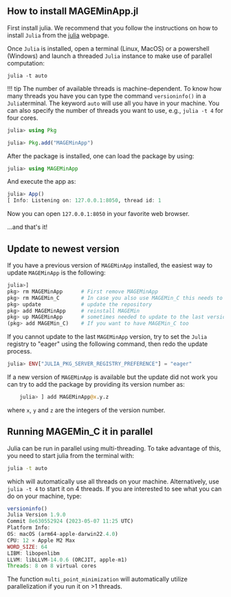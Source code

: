 ## How to install MAGEMinApp.jl

First install julia. We recommend that you follow the instructions on how to install `Julia` from the [julia](https://julialang.org) webpage.

Once `Julia` is installed, open a terminal (Linux, MacOS) or a powershell (Windows) and launch a threaded `Julia` instance to make use of parallel computation:

```
julia -t auto
```

!!! tip
    The number of available threads is machine-dependent. To know how many threads you have you can type the command `versioninfo()` in a `Julia`terminal. The keyword `auto` will use all you have in your machine. You can also specify the number of threads you want to use, e.g.,  `julia -t 4` for four cores.


```julia
julia> using Pkg

julia> Pkg.add("MAGEMinApp")
```

After the package is installed, one can load the package by using:

```julia
julia> using MAGEMinApp
```

And execute the app as:

```julia
julia> App()
[ Info: Listening on: 127.0.0.1:8050, thread id: 1
```
Now you can open `127.0.0.1:8050` in your favorite web browser.

...and that's it!

## Update to newest version

If you have a previous version of `MAGEMinApp` installed, the easiest way to update `MAGEMinApp` is the following:

```julia
julia>]
pkg> rm MAGEMinApp      # First remove MAGEMinApp
pkg> rm MAGEMin_C       # In case you also use MAGEMin_C this needs to be removed first before updating it, as MAGEMinApp is locked on the last version of MAGEMin_C
pkg> update             # update the repository
pkg> add MAGEMinApp     # reinstall MAGEMin
pkg> up MAGEMinApp      # sometimes needed to update to the last version
(pkg> add MAGEMin_C)    # If you want to have MAGEMin_C too
```

If you cannot update to the last `MAGEMinApp` version, try to set the `Julia` registry to "eager" using the following command, then redo the update process.

```julia
julia> ENV["JULIA_PKG_SERVER_REGISTRY_PREFERENCE"] = "eager"
```

If a new version of `MAGEMinApp` is available but the update did not work you can try to add the package by providing its version  number as:

```julia
    julia> ] add MAGEMinApp@x.y.z
```

where `x`, `y` and `z` are the integers of the version  number.


## Running MAGEMin_C it in parallel

Julia can be run in parallel using multi-threading. To take advantage of this, you need to start julia from the terminal with:

```bash
julia -t auto
```
which will automatically use all threads on your machine. Alternatively, use `julia -t 4` to start it on 4 threads.
If you are interested to see what you can do on your machine, type:

```julia
versioninfo()
Julia Version 1.9.0
Commit 8e630552924 (2023-05-07 11:25 UTC)
Platform Info:
OS: macOS (arm64-apple-darwin22.4.0)
CPU: 12 × Apple M2 Max
WORD_SIZE: 64
LIBM: libopenlibm
LLVM: libLLVM-14.0.6 (ORCJIT, apple-m1)
Threads: 8 on 8 virtual cores
```

The function `multi_point_minimization` will automatically utilize parallelization if you run it on >1 threads.


